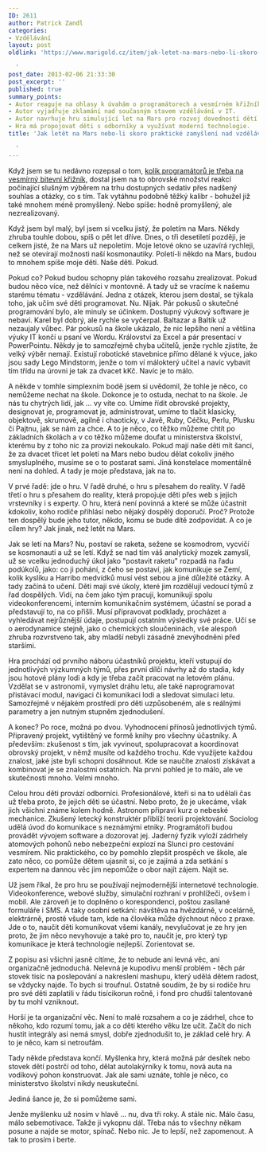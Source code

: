 ```yaml
---
ID: 2611
author: Patrick Zandl
categories:
- Vzdělávání
layout: post
oldlink: 'https://www.marigold.cz/item/jak-letet-na-mars-nebo-li-skoro-prakticke-zamysleni-nad-vzdelavanim-deti

  '
post_date: 2013-02-06 21:33:30
post_excerpt: ''
published: true
summary_points:
- Autor reaguje na ohlasy k úvahám o programátorech a vesmírném křižníku.
- Autor vyjadřuje zklamání nad současným stavem vzdělávání v IT.
- Autor navrhuje hru simulující let na Mars pro rozvoj dovedností dětí.
- Hra má propojovat děti s odborníky a využívat moderní technologie.
title: 'Jak letět na Mars nebo-li skoro praktické zamyšlení nad vzděláváním dětí

  '
---
```


<p>Když jsem se tu nedávno rozepsal o tom, <a href="http://www.marigold.cz/item/otazka-kolik-programatoru-je-treba-pro-obsluhu-bojoveho-vesmirneho-krizniku-je-pro-ceskou-ekonomiku-nadmiru-aktualni">kolik programátorů je třeba na vesmírný bitevní křižník,</a> dostal jsem na to obrovské množství reakcí počínající slušným výběrem na trhu dostupných sedativ přes nadšený souhlas a otázky, co s tím. Tak vytáhnu podobně těžký kalibr - bohužel již také mnohem méně promyšlený. Nebo spíše: hodně promyšlený, ale nezrealizovaný.</p>



<p>Když jsem byl malý, byl jsem si vcelku jistý, že poletím na Mars. Někdy zhruba touhle dobou, spíš o pět let dříve. Dnes, o tři desetiletí později, je celkem jisté, že na Mars už nepoletím. Moje letové okno se uzavírá rychleji, než se otevírají možnosti naší kosmonautiky. Poletí-li někdo na Mars, budou to mnohem spíše moje děti. Naše děti. Pokud.</p>

<p>Pokud co? Pokud budou schopny plán takového rozsahu zrealizovat. Pokud budou něco více, než dělníci v montovně. A tady už se vracíme k našemu starému tématu - vzdělávání. Jedna z otázek, kterou jsem dostal, se týkala toho, jak učím své děti programovat. Nu. Nijak. Pár pokusů o skutečné programování bylo, ale minuly se účinkem. Dostupný výukový software je nebaví. Karel byl dobrý, ale rychle se vyčerpal. Baltazar a Baltík už nezaujaly vůbec. Pár pokusů na škole ukázalo, že nic lepšího není a většina výuky IT končí u psaní ve Wordu. Království za Excel a pár presentací v PowerPointu. Někdy je to samozřejmě chyba učitelů, jenže rychle zjistíte, že velký výběr nemají. Existují robotické stavebnice přímo dělané k výuce, jako jsou sady Lego Mindstorm, jenže o tom ví málokterý učitel a navíc vybavit tím třídu na úrovni je tak za dvacet kKč. Navíc je to málo.</p>

<p>A někde v tomhle simplexním bodě jsem si uvědomil, že tohle je něco, co nemůžeme nechat na škole. Dokonce je to ostuda, nechat to na škole. Je nás tu chytrých lidí, jak … vy víte co. Umíme řídit obrovské projekty, designovat je, programovat je, administrovat, umíme to tlačit klasicky, objektově, skrumově, agilně i chaoticky, v Javě, Ruby, Céčku, Perlu, Plusku či Pajtnu, jak se nám za chce. A to je něco, co těžko můžeme chtít po základních školách a v co těžko můžeme doufat u ministerstva školství, kterému by z toho nic za provizi nekoukalo. Pokud mají naše děti mít šanci, že za dvacet třicet let poletí na Mars nebo budou dělat cokoliv jiného smysluplného, musíme se o to postarat sami. Jiná konstelace momentálně není na dohled. A tady je moje představa, jak na to.</p>

<p>V prvé řadě: jde o hru. V řadě druhé, o hru s přesahem do reality. V řadě třetí o hru s přesahem do reality, která propojuje děti přes web s jejich vrstevníky i s experty. O hru, která není povinná a které se může účastnit kdokoliv, koho rodiče přihlásí nebo nějaký dospělý doporučí. Proč? Protože ten dospělý bude jeho tutor, někdo, komu se bude dítě zodpovídat. A co je cílem hry? Jak jinak, než letět na Mars.</p>

<p>Jak se letí na Mars? Nu, postaví se raketa, sežene se kosmodrom, vycvičí se kosmonauti a už se letí. Když se nad tím váš analytický mozek zamyslí, už se vcelku jednoduchý úkol jako "postavit raketu" rozpadá na řadu podúkolů, jako: co ji pohání, z čeho se postaví, jak komunikuje se Zemí, kolik kyslíku a Harribo medvídků musí vést sebou a jiné důležité otázky. A tady začíná to učení. Děti mají své úkoly, které jim rozdělují vedoucí týmů z řad dospělých. Vidí, na čem jako tým pracují, komunikují spolu videokonferencemi, interním komunikačním systémem, účastní se porad a představují to, na co přišli. Musí připravovat podklady, procházet a vyhledávat nejrůznější údaje, postupují ostatním výsledky své práce. Učí se o aerodynamice stejně, jako o chemických sloučeninách, vše alespoň zhruba rozvrstveno tak, aby mladší nebyli zásadně znevýhodněni před staršími.</p>

<p>Hra prochází od prvního náboru účastníků projektu, kteří vstupují do jednotlivých výzkumných týmů, přes první dílčí návrhy až do stadia, kdy jsou hotové plány lodi a kdy je třeba začít pracovat na letovém plánu. Vzdělat se v astronomii, vymyslet dráhu letu, ale také naprogramovat přistávací modul, navigaci či komunikaci lodi a sledovat simulaci letu. Samozřejmě v nějakém prostředí pro děti uzpůsobeném, ale s reálnými parametry a jen nutným stupněm zjednodušení.</p>

<p>A konec? Po roce, možná po dvou. Vyhodnocení přínosů jednotlivých týmů. Připravený projekt, vytištěný ve formě knihy pro všechny účastníky. A především: zkušenost s tím, jak vyvinout, spolupracovat a koordinovat obrovský projekt, v němž musíte od každého trochu. Kde využijete každou znalost, jaké jste byli schopni dosáhnout. Kde se naučíte znalosti získávat a kombinovat je se znalostmi ostatních. Na první pohled je to málo, ale ve skutečnosti mnoho. Velmi mnoho.</p>

<p>Celou hrou děti provází odborníci. Profesionálové, kteří si na to udělali čas už třeba proto, že jejich děti se účastní. Nebo proto, že je ukecáme, však jich všichni známe kolem hodně. Astronom připraví kurz o nebeské mechanice. Zkušený letecký konstruktér přiblíží teorii projektování. Sociolog udělá úvod do komunikace s neznámými etniky. Programátoři budou provádět vývojem software a dozorovat jej. Jaderný fyzik vyloží zádrhely atomových pohonů nebo nebezpeční explozí na Slunci pro cestování vesmírem. Nic praktického, co by pomohlo zlepšit prospěch ve škole, ale zato něco, co pomůže dětem ujasnit si, co je zajímá a zda setkání s expertem na dannou věc jim nepomůže o obor najít zájem. Najít se.</p>

<p>Už jsem říkal, že pro hru se používají nejmodernější internetové technologie. Videokonference, webové služby, simulační rozhraní v prohlížeči, ovšem i mobil. Ale zároveň je to doplněno o korespondenci, poštou zasílané formuláře i SMS. A taky osobní setkání: návštěva na hvězdárně, v ocelárně, elektrárně, prostě všude tam, kde na člověka může dýchnout něco z praxe. Jde o to, naučit děti komunikovat všemi kanály, nevylučovat je ze hry jen proto, že jim něco nevyhovuje a také pro to, naučit je, pro který typ komunikace je která technologie nejlepší. Zorientovat se.</p>

<p>Z popisu asi všichni jasně cítíme, že to nebude ani levná věc, ani organizačně jednoduchá. Nelevná je kupodivu menší problém - těch pár stovek tisíc na poslepování a nakreslení mashupu, který udělá dětem radost, se vždycky najde. To bych si troufnul. Ostatně soudím, že by si rodiče hru pro své děti zaplatili v řádu tisícikorun ročně, i fond pro chudší talentované by tu mohl vzniknout.</p>

<p>Horší je ta organizační věc. Není to malé rozsahem a co je zádrhel, chce to někoho, kdo rozumí tomu, jak a co děti kterého věku lze učit. Začít do nich hustit integrály asi nemá smysl, dobře zjednodušit to, je základ celé hry. A to je něco, kam si netroufám.</p>

<p>Tady někde představa končí. Myšlenka hry, která možná pár desítek nebo stovek dětí postrčí od toho, dělat autolakýrníky k tomu, nová auta na vodíkový pohon konstruovat. Jak ale sami uznáte, tohle je něco, co ministerstvo školství nikdy neuskuteční.</p>

<p>Jediná šance je, že si pomůžeme sami.</p>

<p>Jenže myšlenku už nosím v hlavě … nu, dva tři roky. A stále nic. Málo času, málo sebemotivace. Takže ji vykopnu dál. Třeba nás to všechny někam posune a najde se motor, spínač. Nebo nic. Je to lepší, než zapomenout. A tak to prosím i berte.</p>